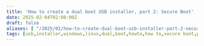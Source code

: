 ```yaml
---
title: 'How to create a dual boot USB installer, part 2: Secure Boot'
date: 2025-02-04T02:08:00Z
draft: false
aliases: [ "/2025/02/how-to-create-dual-boot-usb-installer-part-2-secure-boot" ]
tags: [usb,installer,windows,linux,dual,boot,howto,how to,secure boot,part 2]
---
```


